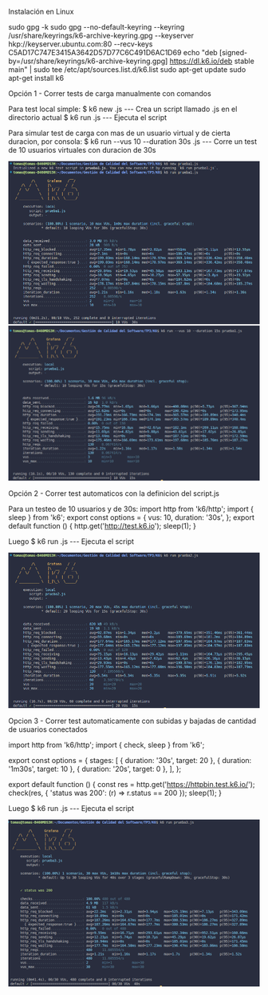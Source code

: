 
Instalación en Linux

sudo gpg -k
sudo gpg --no-default-keyring --keyring /usr/share/keyrings/k6-archive-keyring.gpg --keyserver hkp://keyserver.ubuntu.com:80 --recv-keys C5AD17C747E3415A3642D57D77C6C491D6AC1D69
echo "deb [signed-by=/usr/share/keyrings/k6-archive-keyring.gpg] https://dl.k6.io/deb stable main" | sudo tee /etc/apt/sources.list.d/k6.list
sudo apt-get update
sudo apt-get install k6

Opción 1 - Correr tests de carga manualmente con comandos

Para test local simple:
$ k6 new <nombre del archivo>.js --- Crea un script llamado <nombre del archivo>.js en el directorio actual
$ k6 run <nombre del archivo>.js --- Ejecuta el script

Para simular test de carga con mas de un usuario virtual y de cierta duracion, por consola:
$ k6 run --vus 10 --duration 30s <nombre del archivo>.js --- Corre un test de 10 usuarios virtuales con duracion de 30s

![alt text](image.png)
![alt text](image-2.png)


Opción 2 - Correr test automaticos con la definicion del script.js

Para un testeo de 10 usuarios y de 30s:
import http from 'k6/http';
import { sleep } from 'k6';
export const options = {
  vus: 10,
  duration: '30s',
};
export default function () {
  http.get('http://test.k6.io');
  sleep(1);
}


Luego
$ k6 run <nombre del archivo>.js --- Ejecuta el script

![alt text](image-1.png)

Opcion 3 - Correr test automaticamente con subidas y bajadas de cantidad de usuarios conectados

import http from 'k6/http';
import { check, sleep } from 'k6';

export const options = {
  stages: [
    { duration: '30s', target: 20 },
    { duration: '1m30s', target: 10 },
    { duration: '20s', target: 0 },
  ],
};

export default function () {
  const res = http.get('https://httpbin.test.k6.io/');
  check(res, { 'status was 200': (r) => r.status == 200 });
  sleep(1);
}

Luego
$ k6 run <nombre del archivo>.js --- Ejecuta el script

![alt text](image-3.png)
